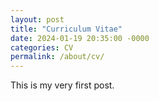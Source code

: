 ```yaml
---
layout: post
title: "Curriculum Vitae"
date: 2024-01-19 20:35:00 -0000
categories: CV
permalink: /about/cv/
---
```


This is my very first post.
